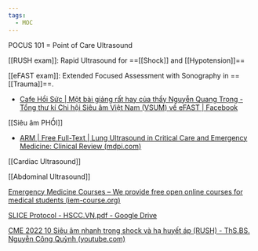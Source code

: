 ```yaml
---
tags:
  - MOC
---
```


POCUS 101 = Point of Care Ultrasound

[[RUSH exam]]: Rapid Ultrasound for ==[[Shock]] and [[Hypotension]]==

[[eFAST exam]]: Extended Focused Assessment with Sonography in ==[[Trauma]]==.
- [Cafe Hồi Sức | Một bài giảng rất hay của thầy Nguyễn Quang Trọng - Tổng thư kí Chi hội Siêu âm Việt Nam (VSUM) về eFAST | Facebook](https://www.facebook.com/groups/631408900536714/permalink/2195661350778120/)


[[Siêu âm PHỔI]]
- [ARM | Free Full-Text | Lung Ultrasound in Critical Care and Emergency Medicine: Clinical Review (mdpi.com)](https://www.mdpi.com/2543-6031/91/3/17?s=09)

[[Cardiac Ultrasound]]

[[Abdominal Ultrasound]]

[Emergency Medicine Courses – We provide free open online courses for medical students (iem-course.org)](https://iem-course.org/)

[SLICE Protocol - HSCC.VN.pdf - Google Drive](https://drive.google.com/file/d/1uEJXUjLEHc8hxt28GI2bz48JIK_aKfYT/view)

[CME 2022 10 Siêu âm nhanh trong shock và hạ huyết áp (RUSH) - ThS.BS. Nguyễn Công Quỳnh (youtube.com)](https://www.youtube.com/watch?v=lx3Oda3aMdk)


